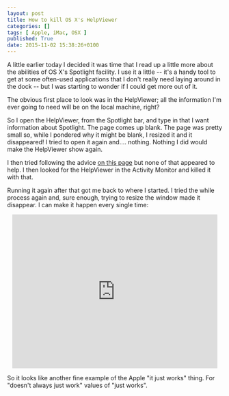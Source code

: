 ```yaml
---
layout: post
title: How to kill OS X's HelpViewer
categories: []
tags: [ Apple, iMac, OSX ]
published: True
date: 2015-11-02 15:38:26+0100
---
```


A little earlier today I decided it was time that I read up a little more about
the abilities of OS X's Spotlight facility. I use it a little -- it's a handy
tool to get at some often-used applications that I don't really need laying
around in the dock -- but I was starting to wonder if I could get more out of
it.

The obvious first place to look was in the HelpViewer; all the information I'm
ever going to need will be on the local machine, right?

So I open the HelpViewer, from the Spotlight bar, and type in that I want
information about Spotlight. The page comes up blank. The page was pretty small
so, while I pondered why it might be blank, I resized it and it disappeared!
I tried to open it again and.... nothing. Nothing I did would make the
HelpViewer show again.

I then tried following the advice
[on this page](http://guides.macrumors.com/Troubleshooting_Help_Viewer) but
none of that appeared to help. I then looked for the HelpViewer in the
Activity Monitor and killed it with that.

Running it again after that got me back to where I started. I tried the while
process again and, sure enough, trying to resize the window made it disappear.
I can make it happen every single time:

<center>
<iframe width="480" height="360" src="https://www.youtube.com/embed/id9Gb8SDYrg" frameborder="0" allowfullscreen></iframe>
</center>

So it looks like another fine example of the Apple "it just works" thing.
For "doesn't always just work" values of "just works".